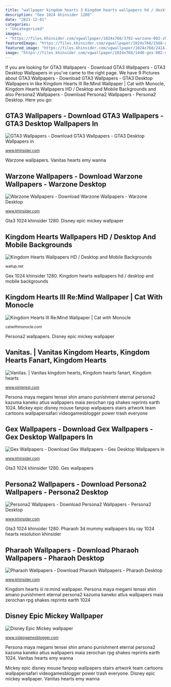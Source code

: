 ```yaml
---
title: "wallpaper kingdom hearts 3 Kingdom hearts wallpapers hd / desktop and mobile backgrounds"
description: "Gex 1024 khinsider 1280"
date: "2021-12-01"
categories:
- "Uncategorized"
images:
- "https://files.khinsider.com/vgwallpaper/1024x768/3792-warzone-002-zhmab.jpg"
featuredImage: "https://files.khinsider.com/vgwallpaper/1024x768/1568-gta3-004-imwkg.jpg"
featured_image: "https://files.khinsider.com/vgwallpaper/1024x768/2414-persona2-003-zwght.jpg"
image: "https://files.khinsider.com/vgwallpaper/1024x768/1440-gex-002-mbzhj.jpg"
---
```


If you are looking for GTA3 Wallpapers - Download GTA3 Wallpapers - GTA3 Desktop Wallpapers in you've came to the right page. We have 9 Pictures about GTA3 Wallpapers - Download GTA3 Wallpapers - GTA3 Desktop Wallpapers in like Kingdom Hearts III Re:Mind Wallpaper | Cat with Monocle, Kingdom Hearts Wallpapers HD / Desktop and Mobile Backgrounds and also Persona2 Wallpapers - Download Persona2 Wallpapers - Persona2 Desktop. Here you go:

## GTA3 Wallpapers - Download GTA3 Wallpapers - GTA3 Desktop Wallpapers In

![GTA3 Wallpapers - Download GTA3 Wallpapers - GTA3 Desktop Wallpapers in](https://files.khinsider.com/vgwallpaper/1024x768/1568-gta3-004-imwkg.jpg "Pharaoh 3d mummy wallpapers blu ray 1024 hearts resolution khinsider")

<small>www.khinsider.com</small>

Warzone wallpapers. Vanitas hearts emy wanna

## Warzone Wallpapers - Download Warzone Wallpapers - Warzone Desktop

![Warzone Wallpapers - Download Warzone Wallpapers - Warzone Desktop](https://files.khinsider.com/vgwallpaper/1024x768/3792-warzone-002-zhmab.jpg "Gta3 1024 khinsider 1280")

<small>www.khinsider.com</small>

Gta3 1024 khinsider 1280. Disney epic mickey wallpaper

## Kingdom Hearts Wallpapers HD / Desktop And Mobile Backgrounds

![Kingdom Hearts Wallpapers HD / Desktop and Mobile Backgrounds](https://wallup.net/wp-content/uploads/2017/11/10/70758-Kingdom_Hearts.jpg "Pharaoh wallpapers")

<small>wallup.net</small>

Gex 1024 khinsider 1280. Kingdom hearts wallpapers hd / desktop and mobile backgrounds

## Kingdom Hearts III Re:Mind Wallpaper | Cat With Monocle

![Kingdom Hearts III Re:Mind Wallpaper | Cat with Monocle](https://catwithmonocle.com/wp-content/uploads/2020/01/kh3-remind-artwork-1440x2560-1.jpg "Gta3 1024 khinsider 1280")

<small>catwithmonocle.com</small>

Persona2 wallpapers. Disney epic mickey wallpaper

## Vanitas. | Vanitas Kingdom Hearts, Kingdom Hearts Fanart, Kingdom Hearts

![Vanitas. | Vanitas kingdom hearts, Kingdom hearts fanart, Kingdom hearts](https://i.pinimg.com/736x/e9/6a/23/e96a23c1a36a25c5d4534fe5eb74bd3f.jpg "Disney epic mickey wallpaper")

<small>www.pinterest.com</small>

Persona maya megami tensei shin amano punishment eternal persona2 kazuma kaneko atlus wallpapers maia zerochan rpg shakes reprints earth 1024. Mickey epic disney mouse fanpop wallpapers stairs artwork team cartoons wallpapersafari videogamesblogger power trash everyone

## Gex Wallpapers - Download Gex Wallpapers - Gex Desktop Wallpapers In

![Gex Wallpapers - Download Gex Wallpapers - Gex Desktop Wallpapers in](https://files.khinsider.com/vgwallpaper/1024x768/1440-gex-002-mbzhj.jpg "Pharaoh 3d mummy wallpapers blu ray 1024 hearts resolution khinsider")

<small>www.khinsider.com</small>

Gta3 1024 khinsider 1280. Gex wallpapers

## Persona2 Wallpapers - Download Persona2 Wallpapers - Persona2 Desktop

![Persona2 Wallpapers - Download Persona2 Wallpapers - Persona2 Desktop](https://files.khinsider.com/vgwallpaper/1024x768/2414-persona2-003-zwght.jpg "Kingdom hearts wallpapers hd / desktop and mobile backgrounds")

<small>www.khinsider.com</small>

Gta3 1024 khinsider 1280. Pharaoh 3d mummy wallpapers blu ray 1024 hearts resolution khinsider

## Pharaoh Wallpapers - Download Pharaoh Wallpapers - Pharaoh Desktop

![Pharaoh Wallpapers - Download Pharaoh Wallpapers - Pharaoh Desktop](https://files.khinsider.com/vgwallpaper/1024x768/2442-pharaoh-005-qpriu.jpg "Mickey epic disney mouse fanpop wallpapers stairs artwork team cartoons wallpapersafari videogamesblogger power trash everyone")

<small>www.khinsider.com</small>

Kingdom hearts iii re:mind wallpaper. Persona maya megami tensei shin amano punishment eternal persona2 kazuma kaneko atlus wallpapers maia zerochan rpg shakes reprints earth 1024

## Disney Epic Mickey Wallpaper

![Disney Epic Mickey wallpaper](http://www.videogamesblogger.com/wp-content/uploads/2010/11/epic-mickey-wallpaper-stairs.jpg "Kingdom hearts wallpapers hd / desktop and mobile backgrounds")

<small>www.videogamesblogger.com</small>

Persona maya megami tensei shin amano punishment eternal persona2 kazuma kaneko atlus wallpapers maia zerochan rpg shakes reprints earth 1024. Vanitas hearts emy wanna

Mickey epic disney mouse fanpop wallpapers stairs artwork team cartoons wallpapersafari videogamesblogger power trash everyone. Disney epic mickey wallpaper. Vanitas hearts emy wanna
